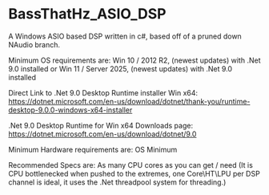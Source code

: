 # BassThatHz_ASIO_DSP
A Windows ASIO based DSP written in c#, based off of a pruned down NAudio branch.

Minimum OS requirements are:
Win 10 / 2012 R2, (newest updates) with .Net 9.0 installed
or
Win 11 / Server 2025, (newest updates) with .Net 9.0 installed

Direct Link to .Net 9.0 Desktop Runtime installer Win x64:
https://dotnet.microsoft.com/en-us/download/dotnet/thank-you/runtime-desktop-9.0.0-windows-x64-installer

.Net 9.0 Desktop Runtime for Win x64 Downloads page:
https://dotnet.microsoft.com/en-us/download/dotnet/9.0

Minimum Hardware requirements are:
OS Minimum

Recommended Specs are:
As many CPU cores as you can get / need
(It is CPU bottlenecked when pushed to the extremes, one Core\HT\LPU per DSP channel is ideal, it uses the .Net threadpool system for threading.)

